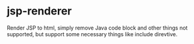 # jsp-renderer
Render JSP to html, simply remove Java code block and other things not supported, but support some necessary things like include direvtive.
